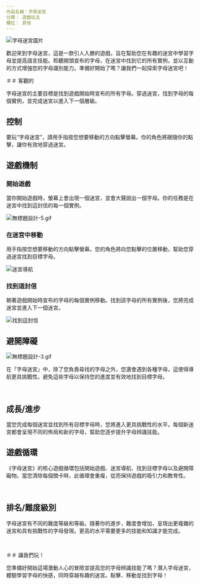 ```yaml
---
作品名稱：字母迷宮
分類： 遊戲玩法
欄位： 其他
---
```

![字母迷宮圖片](https://help.Studycat.com/hc/article_attachments/34917832623897)


歡迎來到字母迷宮，這是一款引人入勝的遊戲，旨在幫助您在有趣的迷宮中學習字母並提高語言技能。聆聽開頭宣布的字母，在迷宮中找到它的所有實例，並以互動的方式增強您的字母識別能力。準備好開始了嗎？讓我們一起探索字母迷宮吧！


＃＃ 客觀的


字母迷宮的主要目標是找到遊戲開始時宣布的所有字母。穿過迷宮，找到字母的每個實例，並完成迷宮以進入下一個層級。


## 控制


要玩“字母迷宮”，請用手指按您想要移動的方向點擊螢幕。你的角色將跟隨你的點擊，讓你有效地穿過迷宮。


## 遊戲機制


### 開始遊戲


當你開始遊戲時，螢幕上會出現一個迷宮，並會大聲說出一個字母。你的任務是在迷宮中找到這封信的每一個實例。


![無標題設計-5.gif](https://help.Studycat.com/hc/article_attachments/35079949007769)


### 在迷宮中移動


用手指按您想要移動的方向點擊螢幕。您的角色將向您點擊的位置移動，幫助您穿過迷宮找到目標字母。


![迷宮導航](https://help.Studycat.com/hc/article_attachments/34917832629785)


### 找到這封信


朝著遊戲開始時宣布的字母的每個實例移動。找到該字母的所有實例後，您將完成迷宮並進入下一個迷宮。


![找到這封信](https://help.Studycat.com/hc/article_attachments/34917832631321)


## 避開障礙


![無標題設計-3.gif](https://help.Studycat.com/hc/article_attachments/35076983481369)


在「字母迷宮」中，除了您負責尋找的字母之外，您還會遇到各種字母，這使得導航更具挑戰性。避免這些字母以保持您的進度並有效地找到目標字母。


 


## 成長/進步


當您完成每個迷宮並找到所有目標字母時，您將進入更具挑戰性的水平。每個新迷宮都會呈現不同的佈局和新的字母，幫助您逐步提升字母辨識技能。


## 遊戲循環


《字母迷宮》的核心遊戲循環包括開始遊戲、迷宮導航、找到目標字母以及避開障礙物。當您清除每個關卡時，此循環會重複，從而保持遊戲的吸引力和教育性。


 


## 排名/難度級別


字母迷宮有不同的難度等級和等級。隨著你的進步，難度會增加，呈現出更複雜的迷宮和具有挑戰性的字母發現。更高的水平需要更多的技能和知識才能完成。


 


＃＃ 讓我們玩！


您準備好開始這場激動人心的冒險並提高您的字母辨識技能了嗎？潛入字母迷宮，體驗學習字母的快感，同時穿越有趣的迷宮。點擊、移動並找到字母！